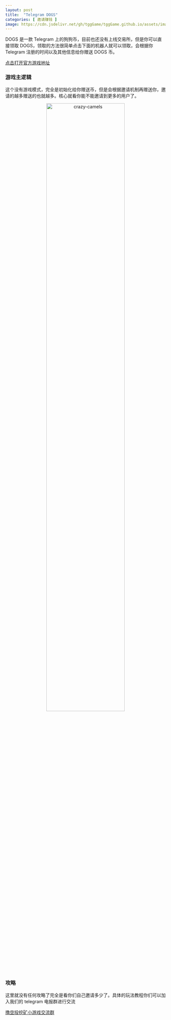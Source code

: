 ```yaml
---
layout: post
title:  "Telegram DOGS"
categories: [ 邀请赚钱 ]
image: https://cdn.jsdelivr.net/gh/tggGame/tggGame.github.io/assets/images/telegram-dogs.webp
---
```

DOGS 是一款 Telegram 上的狗狗币，目前也还没有上线交易所，但是你可以直接领取 DOGS，领取的方法很简单点击下面的机器人就可以领取，会根据你 Telegram 注册的时间以及其他信息给你赠送 DOGS 币。

[点击打开官方游戏地址](https://t.me/dogshouse_bot/join?startapp=N11KzZWuRoiqj1zcaQVdRQ)

### 游戏主逻辑
这个没有游戏模式，完全是初始化给你赠送币，但是会根据邀请机制再赠送你，邀请的越多赠送的也就越多。核心就看你能不能邀请到更多的用户了。

<div align=center>
    <img alt="crazy-camels" src="https://cdn.jsdelivr.net/gh/tggGame/tggGame.github.io/assets/images/telegram-dogs.webp" width="70%">
</div>

### 攻略
这里就没有任何攻略了完全是看你们自己邀请多少了。具体的玩法教程你们可以加入我们的 telegram 电报群进行交流

[撸空投挖矿小游戏交流群](https://t.me/luaridrop)

